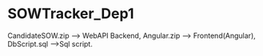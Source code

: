 # SOWTracker_Dep1
CandidateSOW.zip --> WebAPI Backend,
Angular.zip --> Frontend(Angular),
DbScript.sql -->Sql script.
